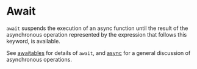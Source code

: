 # Await

`await` suspends the execution of an async function until the result of the asynchronous operation represented by the expression
that follows this keyword, is available.

See [awaitables](/hack/asynchronous-operations/awaitables) for details of `await`, and [async](/hack/asynchronous-operations/introduction) for a
general discussion of asynchronous operations.
